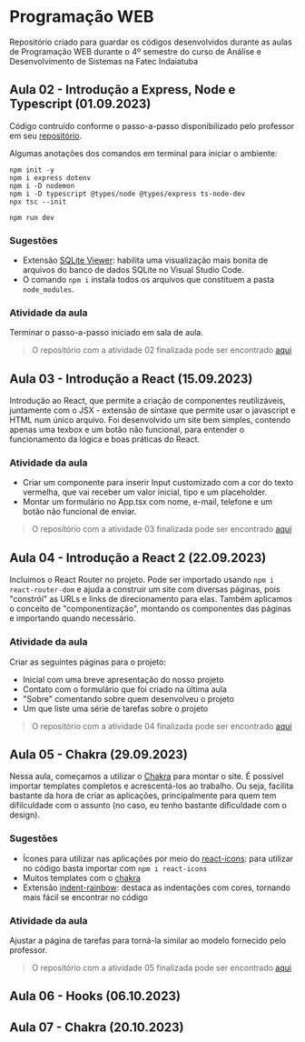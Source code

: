# Programação WEB
Repositório criado para guardar os códigos desenvolvidos durante as aulas de Programação WEB durante o 4º semestre do curso de Análise e Desenvolvimento de Sistemas na Fatec Indaiatuba

## Aula 02 - Introdução a Express, Node e Typescript (01.09.2023)
Código contruído conforme o passo-a-passo disponibilizado pelo professor em seu [repositório](https://github.com/felipez3r0/workshop-node-ts-intro).

Algumas anotações  dos comandos em terminal para iniciar o ambiente:
```
npm init -y
npm i express dotenv
npm i -D nodemon
npm i -D typescript @types/node @types/express ts-node-dev
npx tsc --init

npm run dev
```
### Sugestões
- Extensão [SQLite Viewer](https://marketplace.visualstudio.com/items?itemName=qwtel.sqlite-viewer): habilita uma visualização mais bonita de arquivos do banco de dados SQLite no Visual Studio Code.
- O comando ```npm i``` instala todos os arquivos que constituem a pasta ```node_modules```.

### Atividade da aula
Terminar o passo-a-passo iniciado em sala de aula.
> O repositório com a atividade 02 finalizada pode ser encontrado [aqui](https://github.com/barbara-bruzon/introducao-express-node)


## Aula 03 - Introdução a React (15.09.2023)
Introdução ao React, que permite a criação de componentes reutilizáveis, juntamente com o JSX - extensão de sintaxe que permite usar o javascript e HTML num único arquivo.
Foi desenvolvido um site bem simples, contendo apenas uma texbox e um botão não funcional, para entender o funcionamento da lógica e boas práticas do React.

### Atividade da aula
- Criar um componente para inserir Input customizado com a cor do texto vermelha, que vai receber um valor inicial, tipo e um placeholder.
- Montar um formulário no App.tsx com nome, e-mail, telefone e um botão não funcional de enviar.
> O repositório com a atividade 03 finalizada pode ser encontrado [aqui](https://github.com/barbara-bruzon/intro-react)


## Aula 04 - Introdução a React 2 (22.09.2023)
Incluimos o React Router no projeto. Pode ser importado usando ```npm i react-router-dom``` e ajuda a construir um site com diversas páginas, pois "constrói" as URLs e links de direcionamento para elas. Também aplicamos o conceito de "componentização", montando os componentes das páginas e importando quando necessário.

### Atividade da aula
Criar as seguintes páginas para o projeto:
- Inicial com uma breve apresentação do nosso projeto
- Contato com o formulário que foi criado na última aula
- "Sobre" comentando sobre quem desenvolveu o projeto
- Um que liste uma série de tarefas sobre o projeto
> O repositório com a atividade 04 finalizada pode ser encontrado [aqui](https://github.com/barbara-bruzon/paginas-react)

## Aula 05 - Chakra (29.09.2023)
Nessa aula, começamos a utilizar o [Chakra](https://chakra-ui.com/) para montar o site. É possível importar templates completos e acrescentá-los ao trabalho. Ou seja, facilita bastante da hora de criar as aplicações, principalmente para quem tem difilculdade com o assunto (no caso, eu tenho bastante dificuldade com o design).

### Sugestões
- Ícones para utilizar nas aplicações por meio do [react-icons](https://react-icons.github.io/react-icons): para utilizar no código basta importar com ```npm i react-icons```
- Muitos templates com o [chakra](https://chakra-templates.dev/)
- Extensão [indent-rainbow](https://marketplace.visualstudio.com/items?itemName=oderwat.indent-rainbow): destaca as indentações com cores, tornando mais fácil se encontrar no código

### Atividade da aula
Ajustar a página de tarefas para torná-la similar ao modelo fornecido pelo professor.
> O repositório com a atividade 05 finalizada pode ser encontrado [aqui](https://github.com/barbara-bruzon/react-n-chakra)

## Aula 06 - Hooks (06.10.2023)

## Aula 07 - Chakra (20.10.2023)
